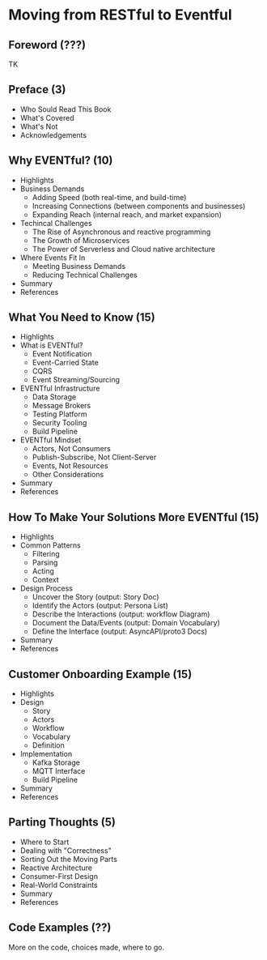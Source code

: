 # Moving from RESTful to Eventful

## Foreword (???)
TK

## Preface (3)
 * Who Sould Read This Book
 * What's Covered
 * What's Not
 * Acknowledgements
 
## Why EVENTful? (10)
 * Highlights
 * Business Demands
   * Adding Speed (both real-time, and build-time)
   * Increasing Connections (between components and businesses)
   * Expanding Reach (internal reach, and market expansion)
 * Techincal Challenges
   * The Rise of Asynchronous and reactive programming
   * The Growth of Microservices 
   * The Power of Serverless and Cloud native architecture
 * Where Events Fit In
   * Meeting Business Demands
   * Reducing Technical Challenges
 * Summary
 * References
 
## What You Need to Know (15)
 * Highlights
 * What is EVENTful?
   * Event Notification
   * Event-Carried State
   * CQRS
   * Event Streaming/Sourcing
 * EVENTful Infrastructure  
   * Data Storage
   * Message Brokers
   * Testing Platform
   * Security Tooling
   * Build Pipeline
 * EVENTful Mindset
   * Actors, Not Consumers
   * Publish-Subscribe, Not Client-Server
   * Events, Not Resources
   * Other Considerations   
 * Summary
 * References
 
## How To Make Your Solutions More EVENTful (15)
 * Highlights
 * Common Patterns
   * Filtering
   * Parsing
   * Acting
   * Context
 * Design Process
   * Uncover the Story (output: Story Doc)
   * Identify the Actors (output: Persona List)
   * Describe the Interactions (output: workflow Diagram)
   * Document the Data/Events (output: Domain Vocabulary)
   * Define the Interface (output: AsyncAPI/proto3 Docs)
 * Summary
 * References
 
## Customer Onboarding Example (15)
 * Highlights
 * Design
   * Story
   * Actors
   * Workflow
   * Vocabulary
   * Definition
 * Implementation   
   * Kafka Storage
   * MQTT Interface
   * Build Pipeline
 * Summary 
 * References

## Parting Thoughts (5)
 * Where to Start
 * Dealing with "Correctness"
 * Sorting Out the Moving Parts
 * Reactive Architecture
 * Consumer-First Design
 * Real-World Constraints
 * Summary
 * References

## Code Examples (??)
More on the code, choices made, where to go.

